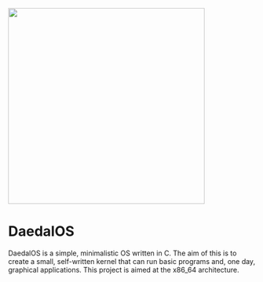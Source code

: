 <img src=http://i.imgur.com/rX08oeR.jpg width=400>

DaedalOS
=========

DaedalOS is a simple, minimalistic OS written in C. The aim of this is to
create a small, self-written kernel that can run basic programs and, one day,
graphical applications. This project is aimed at the x86_64 architecture.
